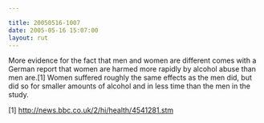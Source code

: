 ```yaml
---

title: 20050516-1007
date: 2005-05-16 15:07:00
layout: rut
---
```


<p>More evidence for the fact that men and women are different comes
with a German report that women are harmed more rapidly by alcohol
abuse than men are.[1] Women suffered roughly the same effects as
the men did, but did so for smaller amounts of alcohol and in less
time than the men in the study.</p>

[1] http://news.bbc.co.uk/2/hi/health/4541281.stm

